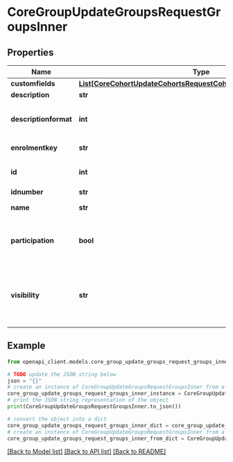 # CoreGroupUpdateGroupsRequestGroupsInner


## Properties

Name | Type | Description | Notes
------------ | ------------- | ------------- | -------------
**customfields** | [**List[CoreCohortUpdateCohortsRequestCohortsInnerCustomfieldsInner]**](CoreCohortUpdateCohortsRequestCohortsInnerCustomfieldsInner.md) |  | [optional] 
**description** | **str** | group description text | [optional] 
**descriptionformat** | **int** | description format (1 &#x3D; HTML, 0 &#x3D; MOODLE, 2 &#x3D; PLAIN, or 4 &#x3D; MARKDOWN) | [optional] [default to 1]
**enrolmentkey** | **str** | group enrol secret phrase | [optional] 
**id** | **int** | ID of the group | [optional] [default to null]
**idnumber** | **str** | id number | [optional] 
**name** | **str** | multilang compatible name, course unique | [optional] 
**participation** | **bool** | activity participation enabled? Only for \&quot;all\&quot; and \&quot;members\&quot; visibility | [optional] [default to False]
**visibility** | **str** | group visibility mode. 0 &#x3D; Visible to all. 1 &#x3D; Visible to members. 2 &#x3D; See own membership. 3 &#x3D; Membership is hidden. | [optional] [default to 'null']

## Example

```python
from openapi_client.models.core_group_update_groups_request_groups_inner import CoreGroupUpdateGroupsRequestGroupsInner

# TODO update the JSON string below
json = "{}"
# create an instance of CoreGroupUpdateGroupsRequestGroupsInner from a JSON string
core_group_update_groups_request_groups_inner_instance = CoreGroupUpdateGroupsRequestGroupsInner.from_json(json)
# print the JSON string representation of the object
print(CoreGroupUpdateGroupsRequestGroupsInner.to_json())

# convert the object into a dict
core_group_update_groups_request_groups_inner_dict = core_group_update_groups_request_groups_inner_instance.to_dict()
# create an instance of CoreGroupUpdateGroupsRequestGroupsInner from a dict
core_group_update_groups_request_groups_inner_from_dict = CoreGroupUpdateGroupsRequestGroupsInner.from_dict(core_group_update_groups_request_groups_inner_dict)
```
[[Back to Model list]](../README.md#documentation-for-models) [[Back to API list]](../README.md#documentation-for-api-endpoints) [[Back to README]](../README.md)


